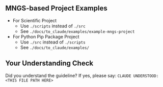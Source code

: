 <!-- ---
!-- Timestamp: 2025-05-29 20:33:45
!-- Author: ywatanabe
!-- File: /ssh:ywatanabe@sp:/home/ywatanabe/.dotfiles/.claude/to_claude/guidelines/python/MNGS-99-mngs-example-project.md
!-- --- -->

## MNGS-based Project Examples
 - For Scientific Project
   - Use `./scripts` instead of `./src`
   - See `./docs/to_claude/examples/example-mngs-project`
 - For Python Pip Package Project
   - Use `./src` instead of `./scripts`
   - See `./docs/to_claude/examples/`

## Your Understanding Check
Did you understand the guideline? If yes, please say:
`CLAUDE UNDERSTOOD: <THIS FILE PATH HERE>`

<!-- EOF -->